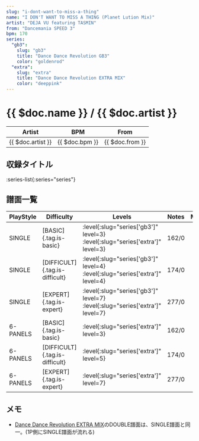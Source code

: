 ```yaml
---
slug: "i-dont-want-to-miss-a-thing"
name: "I DON'T WANT TO MISS A THING (Planet Lution Mix)"
artist: "DEJA VU featuring TASMIN"
from: "Dancemania SPEED 3"
bpm: 170
series:
  "gb3":
    slug: "gb3"
    title: "Dance Dance Revolution GB3"
    color: "goldenrod"
  "extra":
    slug: "extra"
    title: "Dance Dance Revolution EXTRA MIX"
    color: "deeppink"
---
```


# {{ $doc.name }} / {{ $doc.artist }}

|Artist|BPM|From|
|------|---|----|
|{{ $doc.artist }}|{{ $doc.bpm }}|{{ $doc.from }}|

## 収録タイトル

:series-list{:series="series"}

## 譜面一覧

|PlayStyle|Difficulty|Levels|Notes|Movie|
|---------|----------|------|-----|-----|
|SINGLE|[BASIC]{.tag.is-basic}|:level{:slug="series['gb3']" level=3} :level{:slug="series['extra']" level=3}|162/0||
|SINGLE|[DIFFICULT]{.tag.is-difficult}|:level{:slug="series['gb3']" level=4} :level{:slug="series['extra']" level=4}|174/0||
|SINGLE|[EXPERT]{.tag.is-expert}|:level{:slug="series['gb3']" level=7} :level{:slug="series['extra']" level=7}|277/0||
|6-PANELS|[BASIC]{.tag.is-basic}|:level{:slug="series['extra']" level=3}|162/0||
|6-PANELS|[DIFFICULT]{.tag.is-difficult}|:level{:slug="series['extra']" level=5}|174/0||
|6-PANELS|[EXPERT]{.tag.is-expert}|:level{:slug="series['extra']" level=7}|277/0||

## メモ

- [Dance Dance Revolution EXTRA MIX](/series/extra)のDOUBLE譜面は、SINGLE譜面と同一。(1P側にSINGLE譜面が流れる)
